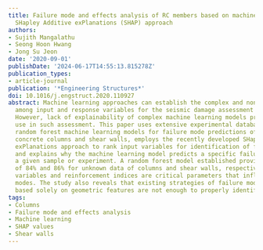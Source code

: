 ```yaml
---
title: Failure mode and effects analysis of RC members based on machine-learning-based
  SHapley Additive exPlanations (SHAP) approach
authors:
- Sujith Mangalathu
- Seong Hoon Hwang
- Jong Su Jeon
date: '2020-09-01'
publishDate: '2024-06-17T14:55:13.815278Z'
publication_types:
- article-journal
publication: '*Engineering Structures*'
doi: 10.1016/j.engstruct.2020.110927
abstract: Machine learning approaches can establish the complex and non-linear relationship
  among input and response variables for the seismic damage assessment of structures.
  However, lack of explainability of complex machine learning models prevents their
  use in such assessment. This paper uses extensive experimental databases to suggest
  random forest machine learning models for failure mode predictions of reinforced
  concrete columns and shear walls, employs the recently developed SHapley Additive
  exPlanations approach to rank input variables for identification of failure modes,
  and explains why the machine learning model predicts a specific failure mode for
  a given sample or experiment. A random forest model established provides an accuracy
  of 84% and 86% for unknown data of columns and shear walls, respectively. The geometric
  variables and reinforcement indices are critical parameters that influence failure
  modes. The study also reveals that existing strategies of failure mode identification
  based solely on geometric features are not enough to properly identify failure modes.
tags:
- Columns
- Failure mode and effects analysis
- Machine learning
- SHAP values
- Shear walls
---
```

